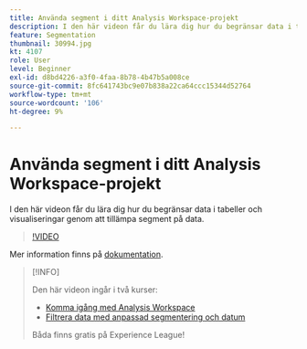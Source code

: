 ```yaml
---
title: Använda segment i ditt Analysis Workspace-projekt
description: I den här videon får du lära dig hur du begränsar data i tabeller och visualiseringar genom att tillämpa segment på data.
feature: Segmentation
thumbnail: 30994.jpg
kt: 4107
role: User
level: Beginner
exl-id: d8bd4226-a3f0-4faa-8b78-4b47b5a008ce
source-git-commit: 8fc641743bc9e07b838a22ca64ccc15344d52764
workflow-type: tm+mt
source-wordcount: '106'
ht-degree: 9%

---
```


# Använda segment i ditt Analysis Workspace-projekt

I den här videon får du lära dig hur du begränsar data i tabeller och visualiseringar genom att tillämpa segment på data.

>[!VIDEO](https://video.tv.adobe.com/v/30994/?quality=12&learn=on)

Mer information finns på [dokumentation](https://experienceleague.adobe.com/docs/analytics/components/segmentation/segmentation-workflow/t-seg-apply.html).

>[!INFO]
>
> Den här videon ingår i två kurser:
> * [Komma igång med Analysis Workspace](https://experienceleague.adobe.com/?recommended=Analytics-U-1-2020.1.workspace)
> * [Filtrera data med anpassad segmentering och datum](https://experienceleague.adobe.com/?recommended=Analytics-U-1-2021.1.filterdata)
>
> Båda finns gratis på Experience League!

